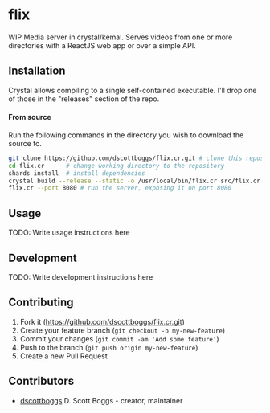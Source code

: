 # flix

WIP Media server in crystal/kemal.
Serves videos from one or more directories with a ReactJS web app or over a simple API.

## Installation

Crystal allows compiling to a single self-contained executable. I'll drop one of
those in the "releases" section of the repo.

#### From source
Run the following commands in the directory you wish to download the source to.
```sh
git clone https://github.com/dscottboggs/flix.cr.git # clone this repository
cd flix.cr      # change working directory to the repository
shards install  # install dependencies
crystal build --release --static -o /usr/local/bin/flix.cr src/flix.cr # build and install
flix.cr --port 8080 # run the server, exposing it on port 8080
```

## Usage

TODO: Write usage instructions here

## Development

TODO: Write development instructions here

## Contributing

1. Fork it (https://github.com/dscottboggs/flix.cr.git)
2. Create your feature branch (`git checkout -b my-new-feature`)
3. Commit your changes (`git commit -am 'Add some feature'`)
4. Push to the branch (`git push origin my-new-feature`)
5. Create a new Pull Request

## Contributors

- [dscottboggs](https://github.com/dscottboggs) D. Scott Boggs - creator, maintainer
